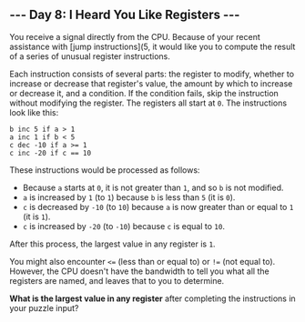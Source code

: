 ## --- Day 8: I Heard You Like Registers ---
You receive a signal directly from the CPU. Because of your recent assistance with [jump instructions](5, it would like you to compute the result of a series of unusual register instructions.
 
Each instruction consists of several parts: the register to modify, whether to increase or decrease that register's value, the amount by which to increase or decrease it, and a condition. If the condition fails, skip the instruction without modifying the register. The registers all start at `0`. The instructions look like this:
 
```
b inc 5 if a > 1
a inc 1 if b < 5
c dec -10 if a >= 1
c inc -20 if c == 10
```
 
These instructions would be processed as follows:
 
- Because `a` starts at `0`, it is not greater than `1`, and so `b` is not modified.
- `a` is increased by `1` (to `1`) because `b` is less than `5` (it is `0`).
- `c` is decreased by `-10` (to `10`) because `a` is now greater than or equal to `1` (it is `1`).
- `c` is increased by `-20` (to `-10`) because `c` is equal to `10`.
 
After this process, the largest value in any register is `1`.
 
You might also encounter `<=` (less than or equal to) or `!=` (not equal to). However, the CPU doesn't have the bandwidth to tell you what all the registers are named, and leaves that to you to determine.
 
**What is the largest value in any register** after completing the instructions in your puzzle input?
 